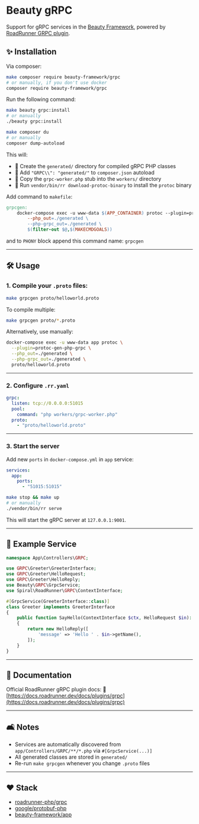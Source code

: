 # Beauty gRPC

Support for gRPC services in the [Beauty Framework](https://github.com/beauty-framework/app), powered by [RoadRunner GRPC plugin](https://docs.roadrunner.dev/docs/plugins/grpc).

## ✨ Installation

Via composer:
```bash
make composer require beauty-framework/grpc
# or manually, if you don't use docker
composer require beauty-framework/grpc
```

Run the following command:

```bash
make beauty grpc:install
# or manually
./beauty grpc:install
```

```bash
make composer du
# or manually
composer dump-autoload
```

This will:

* 📁 Create the `generated/` directory for compiled gRPC PHP classes
* 🧪 Add `"GRPC\\": "generated/"` to `composer.json` autoload
* 📝 Copy the `grpc-worker.php` stub into the `workers/` directory
* 🔌 Run `vendor/bin/rr download-protoc-binary` to install the `protoc` binary

Add command to `makefile`:
```makefile
grpcgen:
	docker-compose exec -u www-data $(APP_CONTAINER) protoc --plugin=protoc-gen-php-grpc \
		--php_out=./generated \
		--php-grpc_out=./generated \
		$(filter-out $@,$(MAKECMDGOALS))
```

and to `PHONY` block append this command name: `grpcgen`

---

## 🛠 Usage

### 1. Compile your `.proto` files:

```bash
make grpcgen proto/helloworld.proto
```

To compile multiple:

```bash
make grpcgen proto/*.proto
```

Alternatively, use manually:

```bash
docker-compose exec -u www-data app protoc \
  --plugin=protoc-gen-php-grpc \
  --php_out=./generated \
  --php-grpc_out=./generated \
  proto/helloworld.proto
```

---

### 2. Configure `.rr.yaml`

```yaml
grpc:
  listen: tcp://0.0.0.0:51015
  pool:
    command: "php workers/grpc-worker.php"
  proto:
    - "proto/helloworld.proto"
```

---

### 3. Start the server

Add new `ports` in `docker-compose.yml` in `app` service:
```yaml
services:
  app:
    ports:
      - "51015:51015"
```

```bash
make stop && make up
# or manually
./vendor/bin/rr serve
```

This will start the gRPC server at `127.0.0.1:9001`.

---

## 🔧 Example Service

```php
namespace App\Controllers\GRPC;

use GRPC\Greeter\GreeterInterface;
use GRPC\Greeter\HelloRequest;
use GRPC\Greeter\HelloReply;
use Beauty\GRPC\GrpcService;
use Spiral\RoadRunner\GRPC\ContextInterface;

#[GrpcService(GreeterInterface::class)]
class Greeter implements GreeterInterface
{
    public function SayHello(ContextInterface $ctx, HelloRequest $in): HelloReply
    {
        return new HelloReply([
            'message' => 'Hello ' . $in->getName(),
        ]);
    }
}
```

---

## 📎 Documentation

Official RoadRunner gRPC plugin docs:
🔗 [https://docs.roadrunner.dev/docs/plugins/grpc](https://docs.roadrunner.dev/docs/plugins/grpc)

---

## 🛋 Notes

* Services are automatically discovered from `app/Controllers/GRPC/**/*.php` via `#[GrpcService(...)]`
* All generated classes are stored in `generated/`
* Re-run `make grpcgen` whenever you change `.proto` files

---

## ❤️ Stack

* [roadrunner-php/grpc](https://github.com/roadrunner-php/grpc)
* [google/protobuf-php](https://github.com/protocolbuffers/protobuf-php)
* [beauty-framework/app](https://github.com/beauty-framework/app)
